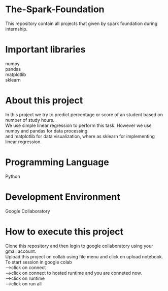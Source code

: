# The-Spark-Foundation
This repository contain all projects that given by spark foundation during internship.
#   Important libraries
numpy<br>
pandas<br>
matplotlib<br>
sklearn
# About this project
In this project we try to predict percentage or score of an student based on number of study hours.<br>
We use simple linear regression to perform this task. However we use numpy and pandas for data processing<br>
and matplotlib for data visualization, where as sklearn for implementing linear regression.
#  Programming Language
Python
# Development Environment
Google Collaboratory
# How to execute this project
Clone this repository and then login to google collaboratory using your gmail account.<br>
Upload this project on collab using file menu and click on upload notebook.<br>
To start session in google colab<br>
-->click on connect<br>
-->click on connect to hosted runtime and you are conneted now.<br>
-->click on runtime<br>
-->click on run all

